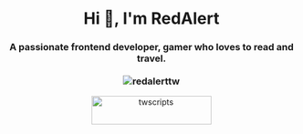 <h1 align="center">Hi 👋, I'm RedAlert</h1>
<h3 align="center">
    A passionate frontend developer, gamer who loves to read and travel.<br><br>
    <img src="https://komarev.com/ghpvc/?username=redalerttw&label=Profile%20views&color=0e75b6&style=flat" alt="redalerttw" />
</h3>

<p align="center">
    <a href="https://www.buymeacoffee.com/twscripts">
        <img src="https://cdn.buymeacoffee.com/buttons/v2/default-yellow.png" height="50" width="210" alt="twscripts" target="_blank" rel="noopener noreferrer" />
    </a>
</p>
